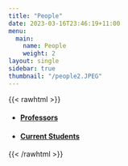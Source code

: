 ```yaml
---
title: "People"
date: 2023-03-16T23:46:19+11:00
menu:
  main:
    name: People
    weight: 2
layout: single
sidebar: true
thumbnail: "/people2.JPEG"
---
```


{{< rawhtml >}}
<ul style="list-style: disc">
<li class="content"><h4><a href="/people/professors">Professors</a></h4></li>
<li class="content"><h4><a href="/people/students">Current Students</a></h4></li>
</ul>
{{< /rawhtml >}}
